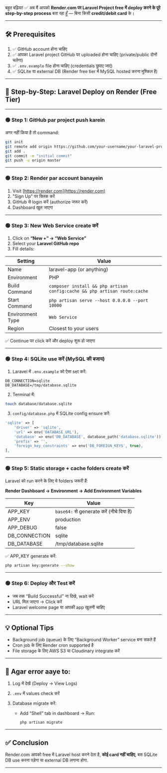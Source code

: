 बहुत बढ़िया! ✅ अब मैं आपको **Render.com पर Laravel Project free में deploy करने के पूरे step-by-step process** बता रहा हूँ — बिना किसी **credit/debit card** के।

---

## 🛠️ Prerequisites

1. ✅ GitHub account होना चाहिए
2. ✅ आपका Laravel project GitHub पर uploaded होना चाहिए (private/public दोनों चलेगा)
3. ✅ `.env.example` file होना चाहिए (credentials छुपाए जाएं)
4. ✅ SQLite या external DB (Render free tier में MySQL hosted करना मुश्किल है)

---

## 🧭 Step-by-Step: Laravel Deploy on Render (Free Tier)

---

### 🟢 Step 1: GitHub par project push karein

अगर नहीं किया है तो command:

```bash
git init
git remote add origin https://github.com/your-username/your-laravel-project.git
git add .
git commit -m "initial commit"
git push -u origin master
```

---

### 🟢 Step 2: Render par account banayein

1. Visit [https://render.com](https://render.com)
2. "Sign Up" पर क्लिक करें
3. GitHub से login करें (authorize जरूर करें)
4. Dashboard खुल जाएगा

---

### 🟢 Step 3: New Web Service create करें

1. Click on **“New +” → “Web Service”**
2. Select your **Laravel GitHub repo**
3. Fill details:

| Setting          | Value                                                                     |
| ---------------- | ------------------------------------------------------------------------- |
| Name             | laravel-app (or anything)                                                 |
| Environment      | PHP                                                                       |
| Build Command    | `composer install && php artisan config:cache && php artisan route:cache` |
| Start Command    | `php artisan serve --host 0.0.0.0 --port 10000`                           |
| Environment Type | `Web Service`                                                             |
| Region           | Closest to your users                                                     |

✅ Continue पर click करें और deploy शुरू हो जाएगा

---

### 🟢 Step 4: SQLite use करें (MySQL की बजाय)

1. Laravel में `.env.example` को ऐसा set करें:

```env
DB_CONNECTION=sqlite
DB_DATABASE=/tmp/database.sqlite
```

2. Terminal में:

```bash
touch database/database.sqlite
```

3. `config/database.php` में SQLite config ensure करें:

```php
'sqlite' => [
    'driver' => 'sqlite',
    'url' => env('DATABASE_URL'),
    'database' => env('DB_DATABASE', database_path('database.sqlite')),
    'prefix' => '',
    'foreign_key_constraints' => env('DB_FOREIGN_KEYS', true),
],
```

---

### 🟢 Step 5: Static storage + cache folders create करें

Laravel को run करने के लिए ये folders जरूरी हैं:

**Render Dashboard → Environment → Add Environment Variables**

| Key            | Value                                     |
| -------------- | ----------------------------------------- |
| APP\_KEY       | `base64:` से generate करें (नीचे दिया है) |
| APP\_ENV       | production                                |
| APP\_DEBUG     | false                                     |
| DB\_CONNECTION | sqlite                                    |
| DB\_DATABASE   | /tmp/database.sqlite                      |

✅ APP\_KEY generate करें:

```bash
php artisan key:generate --show
```

---

### 🟢 Step 6: Deploy और Test करें

* जब तक “Build Successful” ना दिखे, wait करें
* URL मिल जाएगा → Click करें
* Laravel welcome page या आपकी app खुलनी चाहिए

---

## 💡 Optional Tips

* Background job (queue) के लिए “Background Worker” service बना सकते हैं
* Cron job के लिए Render cron supported है
* File storage के लिए AWS S3 या Cloudinary integrate करें

---

## 🤔 Agar error aaye to:

1. Log में देखें (Deploy → View Logs)
2. `.env` में values check करें
3. Database migrate करें:

   * Add “Shell” tab in dashboard → Run:

     ```bash
     php artisan migrate
     ```

---

## ✅ Conclusion

Render.com आपको free में Laravel host करने देता है, **कोई card नहीं चाहिए**, बस SQLite DB use करना पड़ेगा या external DB लगाना होगा.

---